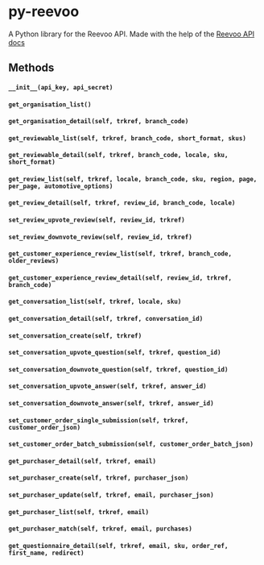 # py-reevoo
A Python library for the Reevoo API. Made with the help of the [Reevoo API docs](http://reevoo.github.io/docs/reevooapi/)

## Methods
#### `__init__(api_key, api_secret)`
#### `get_organisation_list()`
#### `get_organisation_detail(self, trkref, branch_code)`
#### `get_reviewable_list(self, trkref, branch_code, short_format, skus)`
#### `get_reviewable_detail(self, trkref, branch_code, locale, sku, short_format)`
#### `get_review_list(self, trkref, locale, branch_code, sku, region, page, per_page, automotive_options)`
#### `get_review_detail(self, trkref, review_id, branch_code, locale)`
#### `set_review_upvote_review(self, review_id, trkref)`
#### `set_review_downvote_review(self, review_id, trkref)`
#### `get_customer_experience_review_list(self, trkref, branch_code, older_reviews)`
#### `get_customer_experience_review_detail(self, review_id, trkref, branch_code)`
#### `get_conversation_list(self, trkref, locale, sku)`
#### `get_conversation_detail(self, trkref, conversation_id)`
#### `set_conversation_create(self, trkref)`
#### `set_conversation_upvote_question(self, trkref, question_id)`
#### `set_conversation_downvote_question(self, trkref, question_id)`
#### `set_conversation_upvote_answer(self, trkref, answer_id)`
#### `set_conversation_downvote_answer(self, trkref, answer_id)`
#### `set_customer_order_single_submission(self, trkref, customer_order_json)`
#### `set_customer_order_batch_submission(self, customer_order_batch_json)`
#### `get_purchaser_detail(self, trkref, email)`
#### `set_purchaser_create(self, trkref, purchaser_json)`
#### `set_purchaser_update(self, trkref, email, purchaser_json)`
#### `get_purchaser_list(self, trkref, email)`
#### `get_purchaser_match(self, trkref, email, purchases)`
#### `get_questionnaire_detail(self, trkref, email, sku, order_ref, first_name, redirect)`
